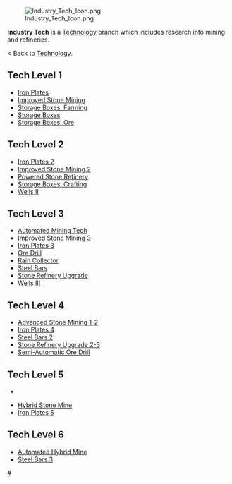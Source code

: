 <figure>
<img src="Industry_Tech_Icon.png" title="Industry_Tech_Icon.png" />
<figcaption>Industry_Tech_Icon.png</figcaption>
</figure>

**Industry Tech** is a [Technology](Technology.md "wikilink") branch which
includes research into mining and refineries.

\< Back to [Technology](Technology.md "wikilink").

## Tech Level 1

- [Iron Plates](Iron_Plates_(Tech).md "wikilink")
- [Improved Stone Mining](Improved_Stone_Mining_(Tech).md "wikilink")
- [Storage Boxes: Farming](Storage_Boxes:_Farming_(Tech) "wikilink")
- [Storage Boxes](Storage_Boxes_(Tech).md "wikilink")
- [Storage Boxes: Ore](Storage_Boxes:_Ore_(Tech) "wikilink")

## Tech Level 2

- [Iron Plates 2](Iron_Plates_(Tech).md "wikilink")
- [Improved Stone Mining 2](Improved_Stone_Mining_(Tech).md "wikilink")
- [Powered Stone Refinery](Powered_Stone_Refinery_(Tech).md "wikilink")
- [Storage Boxes: Crafting](Storage_Boxes:_Crafting_(Tech) "wikilink")
- [Wells II](Wells_(Tech).md "wikilink")

## Tech Level 3

- [Automated Mining Tech](Automated_Mining_Tech_(Tech).md "wikilink")
- [Improved Stone Mining 3](Improved_Stone_Mining_(Tech).md "wikilink")
- [Iron Plates 3](Iron_Plates_(Tech).md "wikilink")
- [Ore Drill](Ore_Drill_(Tech).md "wikilink")
- [Rain Collector](Rain_Collector_(Tech).md "wikilink")
- [Steel Bars](Steel_Bars_(Tech).md "wikilink")
- [Stone Refinery Upgrade](Stone_Refinery_Upgrade_(Tech).md "wikilink")
- [Wells III](Wells_(Tech).md "wikilink")

## Tech Level 4

- [Advanced Stone Mining 1-2](Advanced_Stone_Mining_(Tech).md "wikilink")
- [Iron Plates 4](Iron_Plates_(Tech).md "wikilink")
- [Steel Bars 2](Steel_Bars_(Tech).md "wikilink")
- [Stone Refinery Upgrade 2-3](Stone_Refinery_Upgrade_(Tech).md "wikilink")
- [Semi-Automatic Ore Drill](Semi-Automatic_Ore_Drill_(Tech).md "wikilink")

## Tech Level 5

- [](Fully_Automatic_Ore_Drill_(Tech).md)

<!-- -->

- [Hybrid Stone Mine](Hybrid_Stone_Mine_(Tech).md "wikilink")
- [Iron Plates 5](Iron_Plates_(Tech).md "wikilink")
   

## Tech Level 6

- [Automated Hybrid Mine](Automated_Hybrid_Mine_(Tech).md "wikilink")
- [Steel Bars 3](Steel_Bars_(Tech).md "wikilink")

[\#](Category:Technology "wikilink")